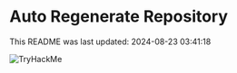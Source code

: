 # Auto Regenerate Repository

This README was last updated: 2024-08-23 03:41:18

 ![TryHackMe](https://tryhackme.com/badge/533634)